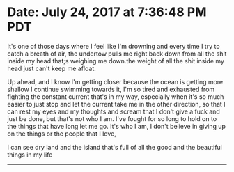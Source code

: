 # Date:	July 24, 2017 at 7:36:48 PM PDT

It's one of those days where I feel like I'm drowning and every time I try to catch a breath of air, the undertow pulls me right back down from all the shit inside my head that;s weighing me down.the weight of all the shit inside my head just can't keep me afloat.

Up ahead,  and I know I'm getting closer because the ocean is getting more shallow I continue swimming towards it, I'm so tired and exhausted from fighting the constant current that's in my way, especially when it's so much easier to just stop and let the current take me in the other direction, so that I can rest my eyes and my thoughts and scream that I don't give a fuck and just be done, but that's not who I am. I've fought for so long to hold on to the things that have long let me go. It's who I am, I don't believe in giving up on the things or the people that I love,

I can see dry land and the island that's full of all the good and the beautiful things in my life

---